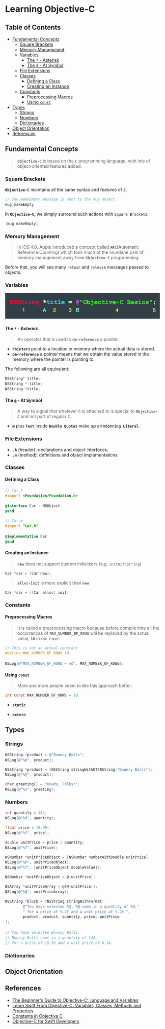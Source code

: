 # Learning Objective-C

## Table of Contents
<!-- START doctoc generated TOC please keep comment here to allow auto update -->
<!-- DON'T EDIT THIS SECTION, INSTEAD RE-RUN doctoc TO UPDATE -->


- [Fundamental Concepts](#fundamental-concepts)
  - [Square Brackets](#square-brackets)
  - [Memory Management](#memory-management)
  - [Variables](#variables)
    - [The `*` - Asterisk](#the----asterisk)
    - [The `@` - At Symbol](#the----at-symbol)
  - [File Extensions](#file-extensions)
  - [Classes](#classes)
    - [Defining a Class](#defining-a-class)
    - [Creating an Instance](#creating-an-instance)
  - [Constants](#constants)
    - [Preprocessing Macros](#preprocessing-macros)
    - [Using `const`](#using-const)
- [Types](#types)
  - [Strings](#strings)
  - [Numbers](#numbers)
  - [Dictionaries](#dictionaries)
- [Object Orientation](#object-orientation)
- [References](#references)

<!-- END doctoc generated TOC please keep comment here to allow auto update -->


## Fundamental Concepts

> **`Objective-C`** is based on the **`C`** programming language, with lots of object-oriented features added.

### Square Brackets

**`Objective-C`** maintains all the same syntax and features of **`C`**.

```c
// The makeEmpty message is sent to the mug object
mug makeEmpty
```

In **`Objective-C`**, we simply surround such actions with `Square Brackets`:

```objective-c
[mug makeEmpty]
```

### Memory Management

> In iOS 4.0, Apple introduced a concept called **`ARC`**(Automatic Reference Counting) which took much of the mundane pain of memory management away from **`Objective-C`** programming.

Before that, you will see many `retain` and `release` messages passed to objects.

### Variables

![NSString title](screenshots/variables.png)

#### The `*` - Asterisk

> An operator that is used to **`de-reference`** a pointer. 

- **`Pointers`** point to a location in memory where the actual data is stored.
- **`De-reference`** a pointer means that we obtain the value stored in the memory where the pointer is pointing to.

The following are all equivalent:

```objective-c
NSString* title;
NSString * title; 
NSString *title;
```

#### The `@` - At Symbol

> A way to signal that whatever it is attached to is special to **`Objective-C`** and not part of regular **`C`**. 

- **`@`** plus **`Text`** inside **`Double Quotes`** make up an **`NSString Literal`**.

### File Extensions
* **`.h`** (header): declarations and object interfaces.
* **`.m`** (method): definitions and object implementations.

### Classes

#### Defining a Class

```objective-c
// Car.h
#import <Foundation/Foundation.h>

@interface Car : NSObject
@end
```

```objective-c
// Car.m
#import "Car.h"

@implementation Car
@end
```

#### Creating an Instance

> **`new`** does not support custom initializers (e.g. `initWithString`)

```objective-c
Car *car = [Car new];
```

> **`alloc-init`** is more explicit than **`new`**

```objective-c
Car *car = [[Car alloc] init];
```

### Constants

#### Preprocessing Macros

> It is called a preprocessing macro because before compile time all the occurrences of **`MAX_NUMBER_OF_ROWS`** will be replaced by the actual value, **`10`** in our case.

```objective-c
// This is not an actual constant
#define MAX_NUMBER_OF_ROWS 10

NSLog(@"MAX_NUMBER_OF_ROWS = %d", MAX_NUMBER_OF_ROWS);
```

#### Using `const`

> More and more people seem to like this approach better.

```objective-c
int const MAX_NUMBER_OF_ROWS = 10;
```

- **`static`**

- **`extern`**


## Types

### Strings

```objective-c
NSString *product = @"Bouncy Balls";
NSLog(@"%@", product);
```

```objective-c
NSString *product = [NSString stringWithUTF8String:"Bouncy Balls"];
NSLog(@"%@", product);
```

```objective-c
char greeting[] = "Howdy, Folks!";
NSLog(@"%s", greeting);
```

### Numbers

```objective-c
int quantity = 144;
NSLog(@"%d", quantity);
```

```objective-c
float price = 19.99;
NSLog(@"%f", price);
```

```objective-c
double unitPrice = price / quantity;
NSLog(@"%f", unitPrice);
```

```objective-c
NSNumber *unitPriceObject = [NSNumber numberWithDouble:unitPrice];
NSLog(@"%@", unitPriceObject);
NSLog(@"%f", [unitPriceObject doubleValue]);
```

```objective-c
NSNumber *unitPriceObject = @(unitPrice);
```

```objective-c
NSArray *unitPriceArray = @[@(unitPrice)];
NSLog(@"%@", unitPriceArray);
```

```objective-c
NSString *blurb = [NSString stringWithFormat:
        @"You have selected %@. %@ come in a quantity of %d,"
        " for a price of %.2f and a unit price of %.2f.",
        product, product, quantity, price, unitPrice
];

// You have selected Bouncy Balls.
// Bouncy Balls come in a quantity of 144,
// for a price of 19.99 and a unit price of 0.14.
```

### Dictionaries


## Object Orientation


## References

- [The Beginner's Guide to Objective-C: Language and Variables](http://blog.teamtreehouse.com/the-beginners-guide-to-objective-c-language-and-variables)
- [Learn Swift From Objective-C: Variables, Classes, Methods and Properties](https://codewithchris.com/learn-swift-from-objective-c)
- [Constants in Objective C](https://www.ios-blog.com/tutorials/objective-c/constants-in-objective-c)
- [Objective-C for Swift Developers](https://teamtreehouse.com/library/objectivec-for-swift-developers-2)
